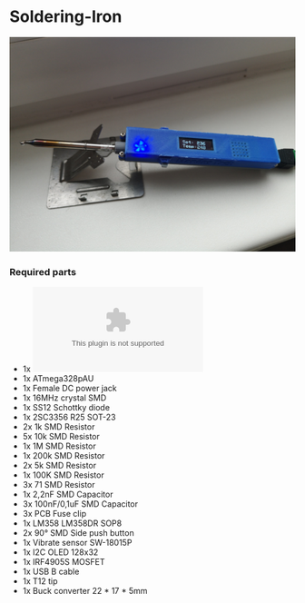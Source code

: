 # Soldering-Iron

![Soldering Iron](Eagle%20file/Soldering%20Iron%20V2/SolderingIron_1.jpg)

### Required parts
* 1x ![Soldering iron PCB](https://github.com/MarvinsTech/Soldering-Iron/tree/master/Eagle%20file/Soldering%20Iron%20V2/GerberFile.zip)
* 1x ATmega328pAU
* 1x Female DC power jack
* 1x 16MHz crystal SMD
* 1x SS12 Schottky diode
* 1x 2SC3356 R25 SOT-23
* 2x 1k SMD Resistor
* 5x 10k SMD Resistor
* 1x 1M SMD Resistor
* 1x 200k SMD Resistor
* 2x 5k SMD Resistor
* 1x 100K SMD Resistor
* 3x 71 SMD Resistor
* 1x 2,2nF SMD Capacitor
* 3x 100nF/0,1uF SMD Capacitor
* 3x PCB Fuse clip
* 1x LM358 LM358DR SOP8
* 2x 90° SMD Side push button 
* 1x Vibrate sensor SW-18015P
* 1x I2C OLED 128x32
* 1x IRF4905S MOSFET
* 1x USB B cable
* 1x T12 tip
* 1x Buck converter 22 * 17 * 5mm
